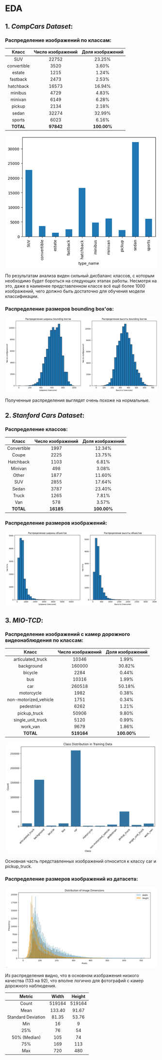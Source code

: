# EDA

## 1. _CompCars Dataset_:

### Распределение изображений по классам:
|    Класс    | Число изображений | Доля изображений |
|:-----------:|:-----------------:|:----------------:|
|     SUV     |       22752       |      23.25%      |
| convertible |       3520        |      3.60%       |
|   estate    |       1215        |      1.24%       |
|  fastback   |       2473        |      2.53%       |
|  hatchback  |       16573       |      16.94%      |
|   minibus   |       4729        |      4.83%       |
|   minivan   |       6149        |      6.28%       |
|   pickup    |       2134        |      2.18%       |
|    sedan    |       32274       |      32.99%      |
|   sports    |       6023        |      6.16%       |
|  **TOTAL**  |     **97842**     |   **100.00%**    |

![Распределение автомобилей по типам кузова](img/counts_compcars.png)

По результатам анализа виден сильный дисбаланс классов,
с которым необходимо будет бороться на следующих этапах работы.
Несмотря на это, даже в наименее представленном классе всё ещё более 1000 изображений,
чего должно быть достаточно для обучения модели классификации.

### Распределение размеров bounding box'ов:
![Распределение изображений по размерам bounding box'ов](img/sizes_compcars.png)

Полученные распределения выглядят очень похоже на нормальные.

## 2. _Stanford Cars Dataset_:

### Распределение классов:
|    Класс    | Число изображений | Доля изображений |
|:-----------:|:-----------------:|:----------------:|
| Convertible |       1997        |      12.34%      |
|    Coupe    |       2225        |      13.75%      |
|  Hatchback  |       1103        |      6.81%       |
|   Minivan   |        498        |      3.08%       |
|    Other    |       1877        |      11.60%      |
|     SUV     |       2855        |      17.64%      |
|    Sedan    |       3787        |      23.40%      |
|    Truck    |       1265        |      7.81%       |
|     Van     |        578        |      3.57%       |
|  **TOTAL**  |     **16185**     |   **100.00%**    |

### Распределение размеров изображений:
![График распределений по размерам](img/size_distributions_stanford.png)

## 3. _MIO-TCD_:

### Распределение изображений с камер дорожного видеонаблюдения по классам:
|         Класс         | Число изображений | Доля изображений |
|:---------------------:|:-----------------:|:----------------:|
|   articulated_truck   |       10346       |      1.99%       |
|      background       |      160000       |      30.82%      |
|        bicycle        |       2284        |      0.44%       |
|          bus          |       10316       |      1.99%       |
|          car          |      260518       |      50.18%      |
|      motorcycle       |       1982        |      0.38%       |
| non-motorized_vehicle |       1751        |      0.34%       |
|      pedestrian       |       6262        |      1.21%       |
|     pickup_truck      |       50906       |      9.80%       |
|   single_unit_truck   |       5120        |      0.99%       |
|       work_van        |       9679        |      1.86%       |
|       **TOTAL**       |    **519164**     |   **100.00%**    |

![Распределение изображений по классам](img/class_dis_mio-tcd.png)

Основная часть представленных изображений относится к классу car и pickup_truck.

### Распределение размеров изображений из датасета:
![Распределение изображений по размерам bounding box'ов](img/size_dis_mio-tcd.png)

Из распределения видно, что в основном изображения низкого качества (133 на 92),
что вполне логично для фотографий с камер дорожного наблюдения.

|       Metric       | Width  | Height |
|:------------------:|:------:|:------:|
|       Count        | 519164 | 519164 |
|        Mean        | 133.40 | 91.67  |
| Standard Deviation | 81.35  | 53.76  |
|        Min         |   16   |   9    |
|        25%         |   76   |   54   |
|    50% (Median)    |  105   |   74   |
|        75%         |  169   |  113   |
|        Max         |  720   |  480   |
